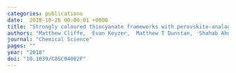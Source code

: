 ```yaml
---
categories: publications
date:  2018-10-26 00:00:01 +0000
title: "Strongly coloured thiocyanate frameworks with perovskite-analogue structures"
authors: "Matthew Cliffe,  Evan Keyzer,  Matthew T Dunstan,  Shahab Ahmad,  M De Volder,  Felix Deschler,  Andrew James Morris  and  Clare P. Grey"
journal: "Chemical Science"
pages: ""
year: "2018"
doi: "10.1039/C8SC04082F"
---
```


